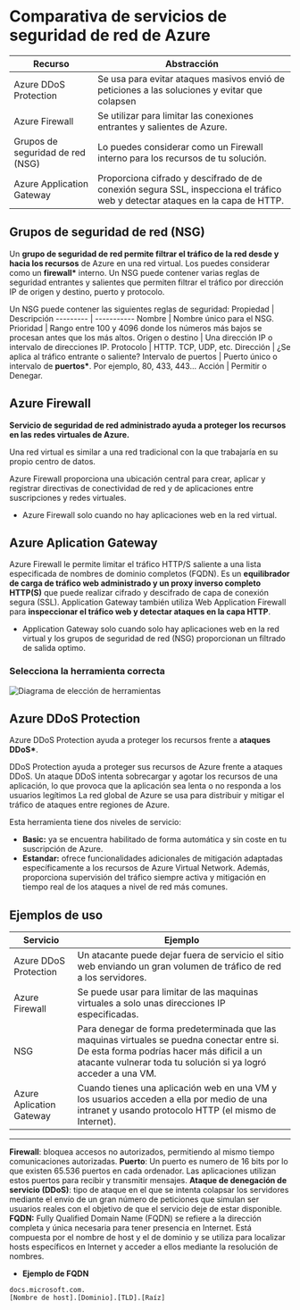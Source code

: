 # Comparativa de servicios de seguridad de red de Azure

Recurso | Abstracción
--------- | -----------
Azure DDoS Protection | Se usa para evitar ataques masivos envió de peticiones a las soluciones y evitar que colapsen
Azure Firewall | Se utilizar para limitar las conexiones entrantes y salientes de Azure.
Grupos de seguridad de red (NSG) | Lo puedes considerar como un Firewall interno para los recursos de tu solución.
Azure Application Gateway | Proporciona cifrado y descifrado de de conexión segura SSL, inspecciona el tráfico web y detectar ataques en la capa de HTTP.

## Grupos de seguridad de red (NSG)
Un **grupo de seguridad de red permite filtrar el tráfico de la red desde y hacia los recursos** de Azure en una red virtual. Los puedes considerar como un **firewall\***  interno. Un NSG puede contener varias reglas de seguridad entrantes y salientes que permiten filtrar el tráfico por dirección IP de origen y destino, puerto y protocolo.

Un NSG puede contener las siguientes reglas de seguridad:
Propiedad | Descripción
--------- | -----------
Nombre | Nombre único para el NSG.
Prioridad | Rango entre 100 y 4096 donde los números más bajos se procesan antes que los más altos.
Origen o destino | Una dirección IP o intervalo de direcciones IP.
Protocolo | HTTP. TCP, UDP, etc.
Dirección | ¿Se aplica al tráfico entrante o saliente?
Intervalo de puertos | Puerto único o intervalo de **puertos\***. Por ejemplo, 80, 433, 443... 
Acción | Permitir o Denegar.

## Azure Firewall
**Servicio de seguridad de red administrado ayuda a proteger los recursos en las redes virtuales de Azure.**

Una red virtual es similar a una red tradicional con la que trabajaría en su propio centro de datos.

Azure Firewall proporciona una ubicación central para crear, aplicar y registrar directivas de conectividad de red y de aplicaciones entre suscripciones y redes virtuales.

- Azure Firewall solo cuando no hay aplicaciones web en la red virtual.

## Azure Aplication Gateway
Azure Firewall le permite limitar el tráfico HTTP/S saliente a una lista especificada de nombres de dominio completos (FQDN).
Es un **equilibrador de carga de tráfico web administrado y un proxy inverso completo HTTP(S)** que puede realizar cifrado y descifrado de capa de conexión segura (SSL). Application Gateway también utiliza Web Application Firewall para **inspeccionar el tráfico web y detectar ataques en la capa HTTP**. 

- Application Gateway solo cuando solo hay aplicaciones web en la red virtual y los grupos de seguridad de red (NSG) proporcionan un filtrado de salida optimo.

### Selecciona la herramienta correcta

![Diagrama de elección de herramientas](/res/images/diagrama_seguridad.jpg)

## Azure DDoS Protection
Azure DDoS Protection ayuda a proteger los recursos frente a **ataques DDoS\***.

DDoS Protection ayuda a proteger sus recursos de Azure frente a ataques DDoS. Un ataque DDoS intenta sobrecargar y agotar los recursos de una aplicación, lo que provoca que la aplicación sea lenta o no responda a los usuarios legítimos
La red global de Azure se usa para distribuir y mitigar el tráfico de ataques entre regiones de Azure.

Esta herramienta tiene dos niveles de servicio:
- **Basic:** ya se encuentra habilitado de forma automática y sin coste en tu suscripción de Azure. 
- **Estandar:** ofrece funcionalidades adicionales de mitigación adaptadas específicamente a los recursos de Azure Virtual Network. Además, proporciona supervisión del tráfico siempre activa y mitigación en tiempo real de los ataques a nivel de red más comunes.

## Ejemplos de uso

Servicio | Ejemplo
--------- | -----------
Azure DDoS Protection | Un atacante puede dejar fuera de servicio el sitio web enviando un gran volumen de tráfico de red a los servidores.
Azure Firewall | Se puede usar para limitar de las maquinas virtuales a solo unas direcciones IP especificadas.
NSG | Para denegar de forma predeterminada que las maquinas virtuales se puedna conectar entre si. De esta forma podrías hacer más dificil a un atacante vulnerar toda tu solución si ya logró acceder a una VM.
Azure Aplication Gateway | Cuando tienes una aplicación web en una VM y los usuarios acceden a ella por medio de una intranet y usando protocolo HTTP (el mismo de Internet).

---

**Firewall**: bloquea accesos no autorizados, permitiendo al mismo tiempo comunicaciones autorizadas.
**Puerto**: Un puerto es numero de 16 bits por lo que existen 65.536 puertos en cada ordenador. Las aplicaciones utilizan estos puertos para recibir y transmitir mensajes.
**Ataque de denegación de servicio (DDoS)**: tipo de ataque en el que se intenta colapsar los servidores mediante el envío de un gran número de peticiones que simulan ser usuarios reales con el objetivo de que el servicio deje de estar disponible.
**FQDN:**  Fully Qualified Domain Name (FQDN) se refiere a la dirección completa y única necesaria para tener presencia en Internet. Está compuesta por el nombre de host y el de dominio y se utiliza para localizar hosts específicos en Internet y acceder a ellos mediante la resolución de nombres.

- **Ejemplo de FQDN**
~~~
docs.microsoft.com.
[Nombre de host].[Dominio].[TLD].[Raíz]
~~~
